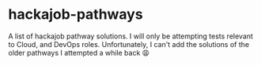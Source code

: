 # hackajob-pathways

A list of hackajob pathway solutions. I will only be attempting tests relevant to Cloud, and DevOps roles. Unfortunately, I can't add the solutions of the older pathways I attempted a while back :weary: